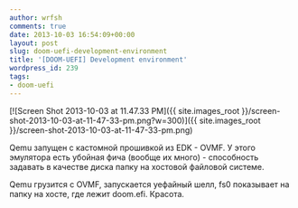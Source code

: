 ```yaml
---
author: wrfsh
comments: true
date: 2013-10-03 16:54:09+00:00
layout: post
slug: doom-uefi-development-environment
title: '[DOOM-UEFI] Development environment'
wordpress_id: 239
tags:
- doom-uefi
---
```


[![Screen Shot 2013-10-03 at 11.47.33 PM]({{ site.images_root }}/screen-shot-2013-10-03-at-11-47-33-pm.png?w=300)]({{ site.images_root }}/screen-shot-2013-10-03-at-11-47-33-pm.png)

Qemu запущен с кастомной прошивкой из EDK - OVMF. У этого эмулятора есть убойная фича (вообще их много) - способность задавать в качестве диска папку на хостовой файловой системе.

Qemu грузится с OVMF, запускается уефайный шелл, fs0 показывает на папку на хосте, где лежит doom.efi. Красота.

